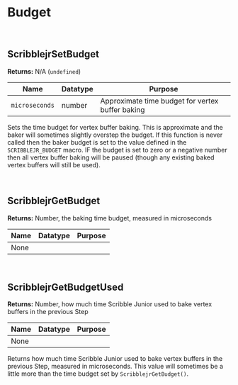# Budget

&nbsp;

## ScribblejrSetBudget

**Returns:** N/A (`undefined`)

|Name          |Datatype|Purpose                                         |
|--------------|--------|------------------------------------------------|
|`microseconds`|number  |Approximate time budget for vertex buffer baking|

Sets the time budget for vertex buffer baking. This is approximate and the baker will sometimes slightly overstep the budget. If this function is never called then the baker budget is set to the value defined in the `SCRIBBLEJR_BUDGET` macro. IF the budget is set to zero or a negative number then all vertex buffer baking will be paused (though any existing baked vertex buffers will still be used).

&nbsp;

## ScribblejrGetBudget

**Returns:** Number, the baking time budget, measured in microseconds

|Name|Datatype|Purpose|
|----|--------|-------|
|None|        |       |

&nbsp;

## ScribblejrGetBudgetUsed

**Returns:** Number, how much time Scribble Junior used to bake vertex buffers in the previous Step

|Name|Datatype|Purpose|
|----|--------|-------|
|None|        |       |

Returns how much time Scribble Junior used to bake vertex buffers in the previous Step, measured in microseconds. This value will sometimes be a little more than the time budget set by `ScribblejrGetBudget()`.